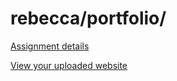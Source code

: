 # rebecca/portfolio/

[Assignment details](/homework/portfolio)

[View your uploaded website](http://cfc2017.mpaulweeks.com/students/rebecca/portfolio/)
